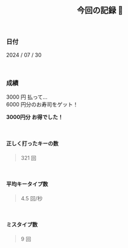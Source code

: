 <div align="center">
    <br>
    <h2>今回の記録 🍵</h2>
    <br>
</div>

### 日付

2024 / 07 / 30

<br>

### 成績

3000 円 払って...  
6000 円分のお寿司をゲット！

**3000円分 お得でした！**

<br>

#### 正しく打ったキーの数

> 321 回

<br>

#### 平均キータイプ数

> 4.5 回/秒

<br>

#### ミスタイプ数

> 9 回

<br>
